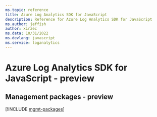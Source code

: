 ```yaml
---
ms.topic: reference
title: Azure Log Analytics SDK for JavaScript
description: Reference for Azure Log Analytics SDK for JavaScript
ms.author: jeffish
author: xirzec
ms.data: 10/31/2022
ms.devlang: javascript
ms.service: loganalytics
---
```

# Azure Log Analytics SDK for JavaScript - preview

## Management packages - preview
[!INCLUDE [mgmt-packages](log-analytics-mgmt-index.md)]